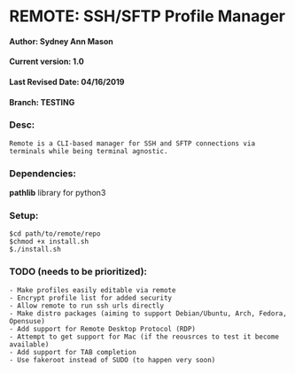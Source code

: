 # REMOTE: SSH/SFTP Profile Manager   
#### Author: Sydney Ann Mason
#### Current version: 1.0
#### Last Revised Date: 04/16/2019
#### Branch: TESTING

### Desc:
    Remote is a CLI-based manager for SSH and SFTP connections via terminals while being terminal agnostic.

### Dependencies:
<b>pathlib</b> library for python3

### Setup:
```
$cd path/to/remote/repo
$chmod +x install.sh
$./install.sh
```
### TODO (needs to be prioritized):
    - Make profiles easily editable via remote
    - Encrypt profile list for added security
    - Allow remote to run ssh urls directly
    - Make distro packages (aiming to support Debian/Ubuntu, Arch, Fedora, Opensuse)
    - Add support for Remote Desktop Protocol (RDP)
    - Attempt to get support for Mac (if the reousrces to test it become available)
    - Add support for TAB completion
    - Use fakeroot instead of SUDO (to happen very soon)
